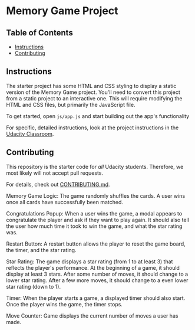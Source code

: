 # Memory Game Project

## Table of Contents

* [Instructions](#instructions)
* [Contributing](#contributing)

## Instructions

The starter project has some HTML and CSS styling to display a static version of the Memory Game project. You'll need to convert this project from a static project to an interactive one. This will require modifying the HTML and CSS files, but primarily the JavaScript file.

To get started, open `js/app.js` and start building out the app's functionality

For specific, detailed instructions, look at the project instructions in the [Udacity Classroom](https://classroom.udacity.com/me).

## Contributing

This repository is the starter code for _all_ Udacity students. Therefore, we most likely will not accept pull requests.

For details, check out [CONTRIBUTING.md](CONTRIBUTING.md).

Memory Game Logic:
The game randomly shuffles the cards. A user wins once all cards have successfully been matched.

Congratulations Popup:
When a user wins the game, a modal appears to congratulate the player and ask if they want to play again. It should also tell the user how much time it took to win the game, and what the star rating was.

Restart Button:
A restart button allows the player to reset the game board, the timer, and the star rating.

Star Rating:
The game displays a star rating (from 1 to at least 3) that reflects the player's performance. At the beginning of a game, it should display at least 3 stars. 
After some number of moves, it should change to a lower star rating. After a few more moves, it should change to a even lower star rating (down to 1).

Timer:
When the player starts a game, a displayed timer should also start. Once the player wins the game, the timer stops.

Move Counter:
Game displays the current number of moves a user has made.
